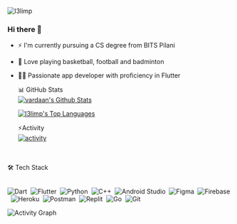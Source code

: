 <p align="left"> <img src="https://komarev.com/ghpvc/?username=l3limp&label=Profile%20views&color=0e75b6&style=flat" alt="l3limp" /> </p>

### Hi there 👋

- ⚡ I'm currently pursuing a CS degree from BITS Pilani
- 🏀 Love playing basketball, football and badminton
- 👨‍💻 Passionate app developer with proficiency in Flutter



  <summary>📊 GitHub Stats</summary>
  <a href="https://github.com/anuraghazra/github-readme-stats"><img alt="vardaan's Github Stats" src="https://github-readme-stats.vercel.app/api?username=l3limp&show_icons=true&count_private=true&locale=en&layout=compact&theme=prussian" /></a>


  <a href="https://github.com/anuraghazra/github-readme-stats"><img alt="l3limp's Top Languages" src="https://github-readme-stats.vercel.app/api/top-langs/?username=l3limp&langs_count=10&layout=compact&theme=prussian" /></a>
  <summary>⚡Activity</summary>
  <a href="https://github.com/DenverCoder1/github-readme-streak-stats"><img alt="activity" src="https://github-readme-streak-stats.herokuapp.com/?user=l3limp&theme=red" /></a>
<br />
<br/>
🛠 Tech Stack
<br/>
<br/>

![Dart](https://img.shields.io/badge/dart-%230175C2.svg?style=for-the-badge&logo=dart&logoColor=white)&nbsp;
![Flutter](https://img.shields.io/badge/Flutter-%2302569B.svg?style=for-the-badge&logo=Flutter&logoColor=white)&nbsp;
![Python](https://img.shields.io/badge/Python-3776AB?style=for-the-badge&logo=python&logoColor=white)&nbsp;
![C++](https://img.shields.io/badge/c++-%2300599C.svg?style=for-the-badge&logo=c%2B%2B&logoColor=white)&nbsp;
![Android Studio](https://img.shields.io/badge/Android%20Studio-3DDC84.svg?style=for-the-badge&logo=android-studio&logoColor=white)&nbsp;
![Figma](https://img.shields.io/badge/figma-%23F24E1E.svg?style=for-the-badge&logo=figma&logoColor=white)&nbsp;
![Firebase](https://img.shields.io/badge/firebase-%23039BE5.svg?style=for-the-badge&logo=firebase)&nbsp;
![Heroku](https://img.shields.io/badge/heroku-%23430098.svg?style=for-the-badge&logo=heroku&logoColor=white)&nbsp;
![Postman](https://img.shields.io/badge/Postman-FF6C37?style=for-the-badge&logo=Postman&logoColor=white)&nbsp;
![Replit](https://img.shields.io/badge/Replit-DD1200?style=for-the-badge&logo=Replit&logoColor=white)&nbsp;
![Go](https://img.shields.io/badge/go-%2300ADD8.svg?style=for-the-badge&logo=go&logoColor=white)&nbsp;
![Git](https://img.shields.io/badge/-Git-05122A?style=flat&logo=git)&nbsp;


![Activity Graph](https://activity-graph.herokuapp.com/graph?username=l3limp&theme=react-dark)
